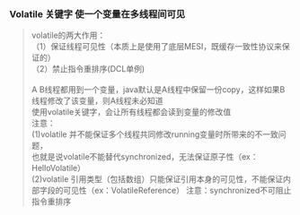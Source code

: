 ### Volatile 关键字 使一个变量在多线程间可见
> volatile的两大作用：  
>（1）保证线程可见性（本质上是使用了底层MESI，既缓存一致性协议来保证的）  
>（2）禁止指令重排序(DCL单例)  
><br/> 
>A B线程都用到一个变量，java默认是A线程中保留一份copy，这样如果B线程修改了该变量，则A线程未必知道  
>使用volatile关键字，会让所有线程都会读到变量的修改值  
>注意：  
>(1)volatile 并不能保证多个线程共同修改running变量时所带来的不一致问题，  
>也就是说volatile不能替代synchronized，无法保证原子性（ex：HelloVolatile）  
>(2)volatile 引用类型（包括数组）只能保证引用本身的可见性，不能保证内部字段的可见性（ex：VolatileReference） 
>注意：synchronized不可阻止指令重排序 
